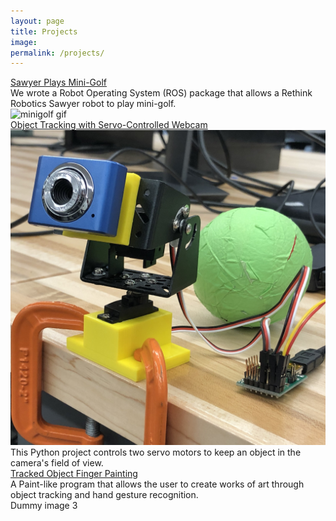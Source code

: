 ```yaml
---
layout: page
title: Projects
image:
permalink: /projects/
---
```


<!-- Mini-golf -->
<div class="project-entry">
    <a href="/minigolf/">
        <div class="project-title">
            Sawyer Plays Mini-Golf
        </div>
    </a>
    <div class="project-content">
        <div class="project-desc">
            We wrote a Robot Operating System (ROS) package that allows a Rethink Robotics Sawyer robot to play mini-golf.
        </div>
        <div class="project-img">
            <img src="/img/sawyer_minigolf.gif" alt="minigolf gif">
        </div>
    </div>
</div>

<!-- Object Tracking -->
<div class="project-entry">
    <a href="/tracking/">
        <div class="project-title">
            Object Tracking with Servo-Controlled Webcam
        </div>
    </a>
    <div class="project-content">
        <div class="project-img">
            <img src="/img/webcam_ball.jpg" alt="webcam jpg">
        </div>
        <div class="project-desc">
            This Python project controls two servo motors to keep an object in the camera's field of view.
        </div>
    </div>
</div>

<!-- Finger Painting -->
<div class="project-entry">
    <a href="/painting/">
        <div class="project-title">
            Tracked Object Finger Painting
        </div>
    </a>
    <div class="project-content">
        <div class="project-desc">
            A Paint-like program that allows the user to create works of art through object tracking and hand gesture recognition.
        </div>
        <div class="project-img">
            Dummy image 3
        </div>
    </div>
</div>
